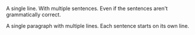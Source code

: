 A single line. With multiple sentences. Even if the sentences aren't grammatically correct.

A single paragraph with multiple lines.
Each sentence starts on its own line.
